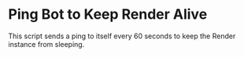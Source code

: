 # Ping Bot to Keep Render Alive

This script sends a ping to itself every 60 seconds to keep the Render instance from sleeping.
